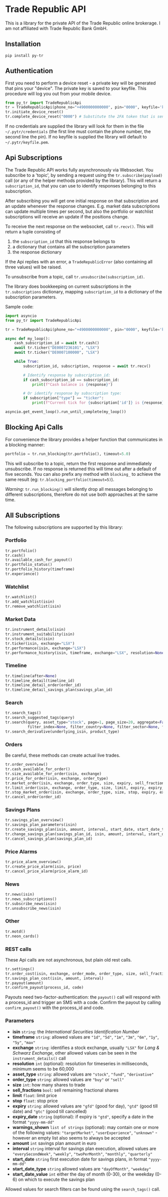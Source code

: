 # Trade Republic API

This is a library for the private API of the Trade Republic online brokerage. I am not affiliated with Trade Republic Bank GmbH.

## Installation

```
pip install py-tr
```

## Authentication

First you need to perform a device reset - a private key will be generated that pins your "device". The private key is saved to your keyfile. This procedure will log you out from your mobile device.

```python
from py_tr import TradeRepublicApi
tr = TradeRepublicApi(phone_no="+4900000000000", pin="0000", keyfile='keyfile.pem')
tr.initiate_device_reset()
tr.complete_device_reset("0000") # Substitute the 2FA token that is sent to you via SMS.
```

If no credentials are supplied the library will look for them in the file `~/.pytr/credentials` (the first line must contain the phone number, the second line the pin). If no keyfile is supplied the library will default to `~/.pytr/keyfile.pem`.

## Api Subscriptions

The Trade Republic API works fully asynchronously via Websocket. You subscribe to a 'topic', by sending a request using the `tr.subscribe(payload)` call (or any of the helper methods provided by the library). This will return a `subscription_id`, that you can use to identify responses belonging to this subscription. 

After subscribing you will get one initial response on that subscription and an update whenever the response changes. E.g. market data subscriptions can update multiple times per second, but also the portfolio or watchlist subscriptions will receive an update if the positions change. 

To receive the next response on the websocket, call `tr.recv()`. This will return a tuple consisting of 
1. the `subscription_id` that this response belongs to
1. a dictionary that contains all the subscription parameters
1. the response dictionary

If the Api replies with an error, a `TradeRepublicError` (also containing all three values) will be raised.

To unsubscribe from a topic, call `tr.unsubscribe(subscription_id)`.

The library does bookkeeping on current subscriptions in the `tr.subscriptions` dictionary, mapping `subscription_id` to a dictionary of the subscription parameters. 

Sample code:

```python
import asyncio
from py_tr import TradeRepublicApi

tr = TradeRepublicApi(phone_no="+4900000000000", pin="0000", keyfile='keyfile.pem')

async def my_loop():
    cash_subscription_id = await tr.cash()
    await tr.ticker("DE0007236101", "LSX")
    await tr.ticker("DE0007100000", "LSX")

    while True:
        subscription_id, subscription, response = await tr.recv()

        # Identify response by subscription_id:
        if cash_subscription_id == subscription_id:
            print(f"Cash balance is {response}")

        # Or identify response by subscription type:
        if subscription["type"] == "ticker":
            print(f"Current tick for {subscription['id']} is {response}")

asyncio.get_event_loop().run_until_complete(my_loop())
```

## Blocking Api Calls

For convenience the library provides a helper function that communicates in a blocking manner:

```python
portfolio = tr.run_blocking(tr.portfolio(), timeout=5.0)
```

This will subscribe to a topic, return the first response and immediately unsubscribe. If no response is returned this 
will time out after a default of five seconds. You can also prefix any method with `blocking_` to achieve the same result (eg: `tr.blocking_portfolio(timeout=5)`).

*Warning*: `tr.run_blocking()` will silently drop all messages belonging to different subscriptions, therefore do not use both approaches at the same time.

## All Subscriptions

The following subscriptions are supported by this library:

### Portfolio
```python
tr.portfolio()
tr.cash()
tr.available_cash_for_payout()
tr.portfolio_status()
tr.portfolio_history(timeframe)
tr.experience()
```
### Watchlist
```python
tr.watchlist()
tr.add_watchlist(isin)
tr.remove_watchlist(isin)
```
### Market Data
```python
tr.instrument_details(isin)
tr.instrument_suitability(isin)
tr.stock_details(isin)
tr.ticker(isin, exchange="LSX")
tr.performance(isin, exchange="LSX")
tr.performance_history(isin, timeframe, exchange="LSX", resolution=None)
```
### Timeline
```python
tr.timeline(after=None)
tr.timeline_detail(timeline_id)
tr.timeline_detail_order(order_id)
tr.timeline_detail_savings_plan(savings_plan_id)
```
### Search
```python
tr.search_tags()
tr.search_suggested_tags(query)
tr.search(query, asset_type="stock", page=1, page_size=20, aggregate=False, only_savable=False,
          filter_index=None, filter_country=None, filter_sector=None, filter_region=None)
tr.search_derivative(underlying_isin, product_type)
```
### Orders

Be careful, these methods can create actual live trades.

```python
tr.order_overview()
tr.cash_available_for_order()
tr.size_available_for_order(isin, exchange)
tr.price_for_order(isin, exchange, order_type)
tr.market_order(isin, exchange, order_type, size, expiry, sell_fractions, expiry_date=None, warnings_shown=None)
tr.limit_order(isin, exchange, order_type, size, limit, expiry, expiry_date=None, warnings_shown=None)
tr.stop_market_order(isin, exchange, order_type, size, stop, expiry, expiry_date=None, warnings_shown=None)
tr.cancel_order(order_id)
```
### Savings Plans
```python
tr.savings_plan_overview()
tr.savings_plan_parameters(isin)
tr.create_savings_plan(isin, amount, interval, start_date, start_date_type, start_date_value)
tr.change_savings_plan(savings_plan_id, isin, amount, interval, start_date, start_date_type, start_date_value)
tr.cancel_savings_plan(savings_plan_id)
```
### Price Alarms
```python
tr.price_alarm_overview()
tr.create_price_alarm(isin, price)
tr.cancel_price_alarm(price_alarm_id)
```
### News
```python
tr.news(isin)
tr.news_subscriptions()
tr.subscribe_news(isin)
tr.unsubscribe_news(isin)
```
### Other
```python
tr.motd()
tr.neon_cards()
```
### REST calls
These Api calls are not asynchronous, but plain old rest calls. 
```python
tr.settings()
tr.order_cost(isin, exchange, order_mode, order_type, size, sell_fractions)
tr.savings_plan_cost(isin, amount, interval)
tr.payout(amount)
tr.confirm_payout(process_id, code)
```
Payouts need two-factor-authentication: the `payout()` call will respond with a process_id and trigger an SMS with a code. Confirm the payout by calling `confirm_payout()` with the process_id and code.

### Parameters
* **isin** `string`: the *International Securities Identification Number* 
* **timeframe** `string`: allowed values are `"1d"`, `"5d"`, `"1m"`, `"3m"`, `"6m"`, `"1y"`, `"5y"`, `"max"` 
* **exchange** `string`: identifies a stock exchange, usually `"LSX"` for *Lang & Schwarz Exchange*, other allowed values can be seen in the `instrument_details()` call 
* **resolution** `int` (optional): resolution for timeseries in milliseconds, minimum seems to be 60,000 
* **asset_type** `string`: allowed values are `"stock"`, `"fund"`, `"derivative"`
* **order_type** `string`: allowed values are `"buy"` or `"sell"` 
* **size** `int`: how many shares to trade 
* **sell_fractions** `bool`: sell remaining fractional shares
* **limit** `float`: limit price 
* **stop** `float`: stop price 
* **expiry** `string`: allowed values are `"gfd"` (good for day), `"gtd"` (good till date) and `"gtc"` (good till cancelled)
* **expiry_date** `string` (optional): if expiry is `"gtd"`, specify a date in the format `"yyyy-mm-dd"`
* **warnings_shown** `list of strings` (optional): may contain one or more of the following values: `"targetMarket"`, `"userExperience"`, `"unknown"` - however an empty list also seems to always be accepted
* **amount** `int` savings plan amount in euro
* **interval** `string` interval for savings plan execution, allowed values are `"everySecondWeek"`, `"weekly"`, `"twoPerMonth"`, `"monthly"`, `"quarterly"`
* **start_date** `string` first execution date for savings plans, in format `"yyyy-mm-dd"`
* **start_date_type** `string` allowed values are `"dayOfMonth"`, `"weekday"`
* **start_date_value** `int` either the day of month (0-30), or the weekday (0-6) on which to execute the savings plan

Allowed values for search filters can be found using the `search_tags()` call.
